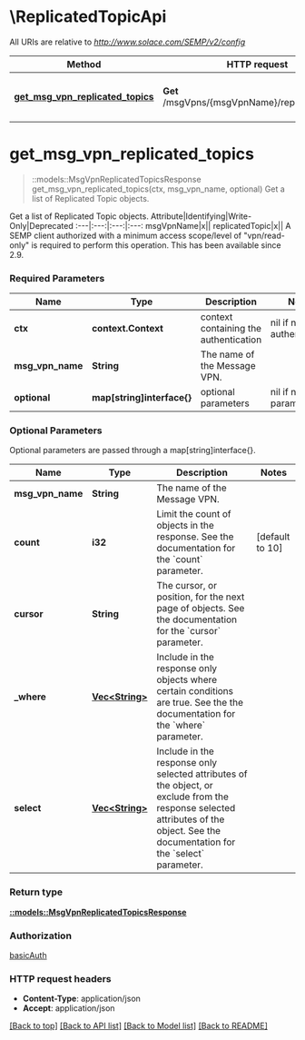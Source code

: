 # \ReplicatedTopicApi

All URIs are relative to *http://www.solace.com/SEMP/v2/config*

Method | HTTP request | Description
------------- | ------------- | -------------
[**get_msg_vpn_replicated_topics**](ReplicatedTopicApi.md#get_msg_vpn_replicated_topics) | **Get** /msgVpns/{msgVpnName}/replicatedTopics | Get a list of Replicated Topic objects.


# **get_msg_vpn_replicated_topics**
> ::models::MsgVpnReplicatedTopicsResponse get_msg_vpn_replicated_topics(ctx, msg_vpn_name, optional)
Get a list of Replicated Topic objects.

Get a list of Replicated Topic objects.   Attribute|Identifying|Write-Only|Deprecated :---|:---:|:---:|:---: msgVpnName|x|| replicatedTopic|x||    A SEMP client authorized with a minimum access scope/level of \"vpn/read-only\" is required to perform this operation.  This has been available since 2.9.

### Required Parameters

Name | Type | Description  | Notes
------------- | ------------- | ------------- | -------------
 **ctx** | **context.Context** | context containing the authentication | nil if no authentication
  **msg_vpn_name** | **String**| The name of the Message VPN. | 
 **optional** | **map[string]interface{}** | optional parameters | nil if no parameters

### Optional Parameters
Optional parameters are passed through a map[string]interface{}.

Name | Type | Description  | Notes
------------- | ------------- | ------------- | -------------
 **msg_vpn_name** | **String**| The name of the Message VPN. | 
 **count** | **i32**| Limit the count of objects in the response. See the documentation for the &#x60;count&#x60; parameter. | [default to 10]
 **cursor** | **String**| The cursor, or position, for the next page of objects. See the documentation for the &#x60;cursor&#x60; parameter. | 
 **_where** | [**Vec&lt;String&gt;**](String.md)| Include in the response only objects where certain conditions are true. See the the documentation for the &#x60;where&#x60; parameter. | 
 **select** | [**Vec&lt;String&gt;**](String.md)| Include in the response only selected attributes of the object, or exclude from the response selected attributes of the object. See the documentation for the &#x60;select&#x60; parameter. | 

### Return type

[**::models::MsgVpnReplicatedTopicsResponse**](MsgVpnReplicatedTopicsResponse.md)

### Authorization

[basicAuth](../README.md#basicAuth)

### HTTP request headers

 - **Content-Type**: application/json
 - **Accept**: application/json

[[Back to top]](#) [[Back to API list]](../README.md#documentation-for-api-endpoints) [[Back to Model list]](../README.md#documentation-for-models) [[Back to README]](../README.md)


